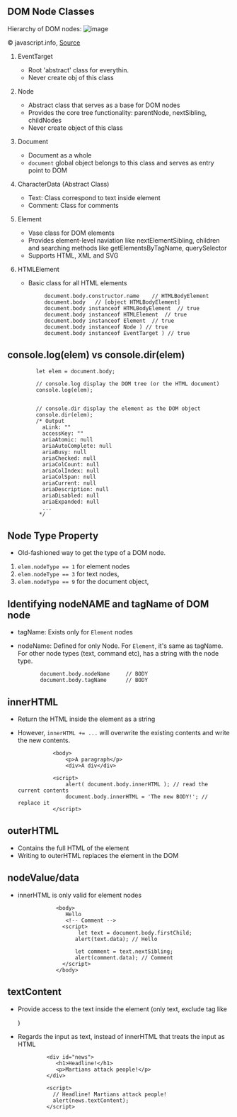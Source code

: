 ## DOM Node Classes
Hierarchy of DOM nodes:
![image](https://user-images.githubusercontent.com/92832451/183029688-21e6626d-acab-4d1b-9225-1f6126402861.png)

:copyright: javascript.info, [Source](https://javascript.info/basic-dom-node-properties)


1. EventTarget
   - Root 'abstract' class for everythin.
   - Never create obj of this class

2. Node
   - Abstract class that serves as a base for DOM nodes
   - Provides the core tree functionality: parentNode, nextSibling, childNodes
   - Never create object of this class 
   
3. Document
   - Document as a whole
   - `document` global object belongs to this class and serves as entry point to DOM
   
4. CharacterData (Abstract Class)
   - Text: Class correspond to text inside element
   - Comment: Class for comments
   
   
5. Element
   - Vase class for DOM elements
   - Provides element-level naviation like nextElementSibling, children and searching methods like getElementsByTagName, querySelector
   - Supports HTML, XML and SVG
   
   
6. HTMLElement
   - Basic class for all HTML elements


              document.body.constructor.name    // HTMLBodyElement
              document.body   // [object HTMLBodyElement]
              document.body instanceof HTMLBodyElement  // true
              document.body instanceof HTMLElement  // true
              document.body instanceof Element  // true
              document.body instanceof Node ) // true
              document.body instanceof EventTarget ) // true            
              

## console.log(elem) vs console.dir(elem)
   
             let elem = document.body;
             
             // console.log display the DOM tree (or the HTML document)
             console.log(elem);
             
             
             // console.dir display the element as the DOM object
             console.dir(elem);
             /* Output
               aLink: ""
               accessKey: ""
               ariaAtomic: null
               ariaAutoComplete: null
               ariaBusy: null
               ariaChecked: null
               ariaColCount: null
               ariaColIndex: null
               ariaColSpan: null
               ariaCurrent: null
               ariaDescription: null
               ariaDisabled: null
               ariaExpanded: null
               ...
              */
              
  ## Node Type Property
  - Old-fashioned way to get the type of a DOM node.
  1. `elem.nodeType == 1` for element nodes
  2. `elem.nodeType == 3` for text nodes,
  3. `elem.nodeType == 9` for the document object,
  
  ## Identifying nodeNAME and tagName of DOM node
  - tagName: Exists only for `Element` nodes
  - nodeName: Defined for only Node. For `Element`, it's same as tagName. For other node types (text, command etc), has a string with the node type.
  
  
               document.body.nodeName     // BODY
               document.body.tagName      // BODY  
               
## innerHTML
- Return the HTML inside the element as a string
- However, `innerHTML += ...` will overwrite the existing contents and write the new contents.


                 <body>
                     <p>A paragraph</p>
                     <div>A div</div>

                 <script>
                     alert( document.body.innerHTML ); // read the current contents
                     document.body.innerHTML = 'The new BODY!'; // replace it
                 </script>

## outerHTML
- Contains the full HTML of the element
- Writing to outerHTML replaces the element in the DOM
                  
 
## nodeValue/data
- innerHTML is only valid for element nodes

                  <body>
                     Hello
                     <!-- Comment -->
                    <script>
                         let text = document.body.firstChild;
                        alert(text.data); // Hello

                        let comment = text.nextSibling;
                        alert(comment.data); // Comment
                    </script>
                  </body>
      
## textContent
- Provide access to the text inside the element (only text, exclude tag like <div>)
- Regards the input as text, instead of innerHTML that treats the input as HTML
      
      
               <div id="news">
                  <h1>Headline!</h1>
                  <p>Martians attack people!</p>
               </div>

               <script>
                 // Headline! Martians attack people!
                 alert(news.textContent);
               </script>
               
               
              
